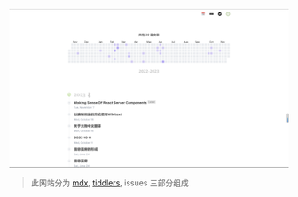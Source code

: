 ![next-mdx](https://github.com/oeyoews/nextjs-mdx-blog/blob/main/public/banner.png?raw=true)

> 此网站分为 [mdx](https://github.com/oeyoews/nextjs-mdx-blog-content), [tiddlers](https://github.com/oeyoews/neotw-tiddlers), issues 三部分组成
